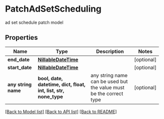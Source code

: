 # PatchAdSetScheduling

ad set schedule patch model

## Properties
Name | Type | Description | Notes
------------ | ------------- | ------------- | -------------
**end_date** | [**NillableDateTime**](NillableDateTime.md) |  | [optional] 
**start_date** | [**NillableDateTime**](NillableDateTime.md) |  | [optional] 
**any string name** | **bool, date, datetime, dict, float, int, list, str, none_type** | any string name can be used but the value must be the correct type | [optional]

[[Back to Model list]](../README.md#documentation-for-models) [[Back to API list]](../README.md#documentation-for-api-endpoints) [[Back to README]](../README.md)


